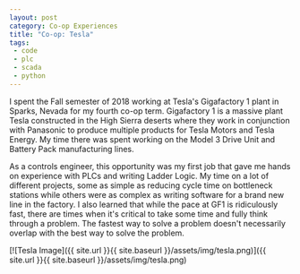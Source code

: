 ```yaml
---
layout: post
category: Co-op Experiences
title: "Co-op: Tesla"
tags:
 - code
 - plc
 - scada
 - python
---
```


I spent the Fall semester of 2018 working at Tesla's Gigafactory 1 plant in Sparks, Nevada for my fourth co-op term.
Gigafactory 1 is a massive plant Tesla constructed in the High Sierra deserts where they work in conjunction with Panasonic to produce multiple products for Tesla Motors and Tesla Energy.
My time there was spent working on the Model 3 Drive Unit and Battery Pack manufacturing lines.

<!--more-->

As a controls engineer, this opportunity was my first job that gave me hands on experience with PLCs and writing Ladder Logic.
My time on a lot of different projects, some as simple as reducing cycle time on bottleneck stations while others were as complex as writing software for a brand new line in the factory.
I also learned that while the pace at GF1 is ridiculously fast, there are times when it's critical to take some time and fully think through a problem.
The fastest way to solve a problem doesn't necessarily overlap with the best way to solve the problem.

[![Tesla Image]({{ site.url }}{{ site.baseurl }}/assets/img/tesla.png)]({{ site.url }}{{ site.baseurl }}/assets/img/tesla.png)
